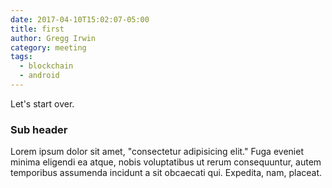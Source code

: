 ```yaml
---
date: 2017-04-10T15:02:07-05:00
title: first
author: Gregg Irwin
category: meeting
tags:
  - blockchain
  - android
---
```


Let's start over.

### Sub header

Lorem ipsum dolor sit amet, "consectetur adipisicing elit." Fuga eveniet minima eligendi ea atque, nobis voluptatibus ut rerum consequuntur, autem temporibus assumenda incidunt a sit obcaecati qui. Expedita, nam, placeat.
